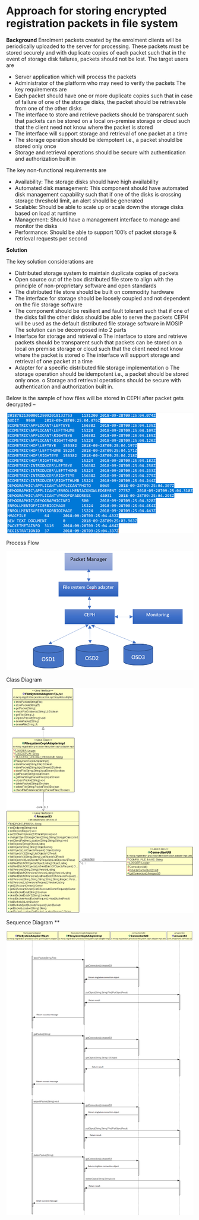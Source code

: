 # Approach for storing encrypted registration packets in file system

**Background**
Enrolment packets created by the enrolment clients will be periodically uploaded to the server for processing. These packets must be stored securely and with duplicate copies of each packet such that in the event of storage disk failures, packets should not be lost. 
The target users are
-	Server application which will process the packets
-	Administrator of the platform who may need to verify the packets
The key requirements are
-	Each packet should have one or more duplicate copies such that in case of failure of one of the storage disks, the packet should be retrievable from one of the other disks
-	The interface to store and retrieve packets should be transparent such that packets can be stored on a local on-premise storage or cloud such that the client need not know where the packet is stored
-	The interface will support storage and retrieval of one packet at a time
-	The storage operation should be idempotent i.e., a packet should be stored only once
-	Storage and retrieval operations should be secure with authentication and authorization built in

The key non-functional requirements are
-	Availability: The storage disks should have high availability
-	Automated disk management: This component should have automated disk management capability such that if one of the disks is crossing storage threshold limit, an alert should be generated
-	Scalable: Should be able to scale up or scale down the storage disks based on load at runtime
-	Management: Should have a management interface to manage and monitor the disks
-	Performance: Should be able to support 100’s of packet storage & retrieval requests per second


**Solution**

The key solution considerations are
-	Distributed storage system to maintain duplicate copies of packets
-	Open source out of the box distributed file store to align with the principle of non-proprietary software and open standards
-	The distributed file store should be built on commodity hardware
-	The interface for storage should be loosely coupled and not dependent on the file storage software
-	The component should be resilient and fault tolerant such that if one of the disks fail the other disks should be able to serve the packets
CEPH will be used as the default distributed file storage software in MOSIP
The solution can be decomposed into 2 parts
-	Interface for storage and retrieval
o	The interface to store and retrieve packets should be transparent such that packets can be stored on a local on premise storage or cloud such that the client need not know where the packet is stored
o	The interface will support storage and retrieval of one packet at a time
-	Adapter for a specific distributed file storage implementation
o	The storage operation should be idempotent i.e., a packet should be stored only once.
o	Storage and retrieval operations should be secure with authentication and authorization built in.


Below is the sample of how files will be stored in CEPH after packet gets decrypted  –

![CEPH storage example](_images/filesystem_storage_example.png)


Process Flow

![CEPH Adapter process flow](_images/filesystem_storage_process_flow.PNG)

Class Diagram 

![CEPH Adapter class diagram](_images/filesystem_storage_class_diagram.png)

Sequence Diagram ** 

![CEPH Adapter Sequence diagram](_images/filesystem_storage_seq_diagram.png)

